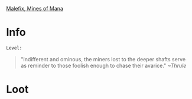 <!-- TITLE: A Shrouded Miner -->

[Malefix, Mines of Mana](malefix)

# Info

```perl
Level: 
```
> "Indifferent and ominous, the miners lost to the deeper shafts serve as reminder to those foolish enough to chase their avarice."
> *~Thrule*


# Loot